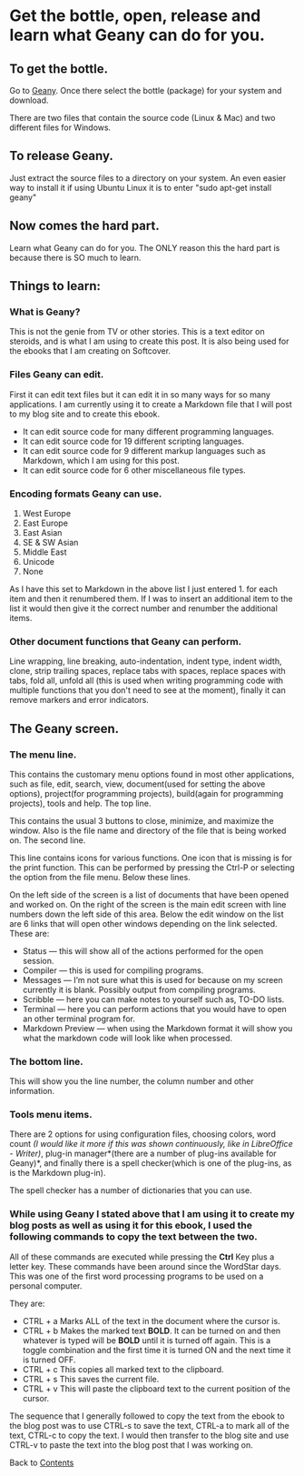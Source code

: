 # Get the bottle, open, release and learn what Geany can do for you.
## To get the bottle.

Go to <a href="http://geany.org">Geany</a>. Once there select the bottle (package) for your system and download.

There are two files that contain the source code (Linux &amp; Mac) and two different files for Windows.
## To release Geany.

Just extract the source files to a directory on your system. An even easier way to install it if using Ubuntu Linux it is to enter "sudo apt-get install geany"
## Now comes the hard part. 
Learn what Geany can do for you. The ONLY reason this the hard part is because there is SO much to learn.
## Things to learn:
### What is Geany?

This is not the genie from TV or other stories. This is a text editor on steroids, and is what I am using to create this post. It is also being used for the ebooks that I am creating on Softcover.
### Files Geany can edit.

First it can edit text files but it can edit it in so many ways for so many applications. I am currently using it to create a Markdown file that I will post to my blog site and to create this ebook.

* It can edit source code for many different programming languages.
* It can edit source code for 19 different scripting languages.
* It can edit source code for 9 different markup languages such as Markdown, which I am using for this post.
* It can edit source code for 6 other miscellaneous file types.

### Encoding formats Geany can use.

1. West Europe
1. East Europe
1. East Asian
1. SE &amp; SW Asian
1. Middle East
1. Unicode
1. None

As I have this set to Markdown in the above list I just entered 1. for each item and then it renumbered them. If I was to insert an additional item to the list it would then give it the correct number and renumber the additional items.
### Other document functions that Geany can perform.

Line wrapping, line breaking, auto-indentation, indent type, indent width, clone, strip trailing spaces, replace tabs with spaces, replace spaces with tabs, fold all, unfold all (this is used when writing programming code with multiple functions that you don't need to see at the moment), finally it can remove markers and error indicators.
## The Geany screen.
### The menu line.

This contains the customary menu options found in most other applications, such as file, edit, search, view, document(used for setting the above options), project(for programming projects), build(again for programming projects), tools and help.
The top line.

This contains the usual 3 buttons to close, minimize, and maximize the window. Also is the file name and directory of the file that is being worked on.
The second line.

This line contains icons for various functions. One icon that is missing is for the print function. This can be performed by pressing the Ctrl-P or selecting the option from the file menu.
Below these lines.

On the left side of the screen is a list of documents that have been opened and worked on. On the right of the screen is the main edit screen with line numbers down the left side of this area.
Below the edit window on the list are 6 links that will open other windows depending on the link selected. These are:

+ Status — this will show all of the actions performed for the open session.
+ Compiler — this is used for compiling programs.
+ Messages — I’m not sure what this is used for because on my screen currently it is blank. Possibly output from compiling programs.
+ Scribble — here you can make notes to yourself such as, TO-DO lists.
+ Terminal — here you can perform actions that you would have to open an other terminal program for.
+ Markdown Preview — when using the Markdown format it will show you what the markdown code will look like when processed.

### The bottom line.

This will show you the line number, the column number and other information.
### Tools menu items.

There are 2 options for using configuration files, choosing colors, word count *(I would like it more if this was shown continuously, like in LibreOffice - Writer)*, plug-in manager*(there are a number of plug-ins available for Geany)*, and finally there is a spell checker(which is one of the plug-ins, as is the Markdown plug-in).

The spell checker has a number of dictionaries that you can use.

### While using Geany I stated above that I am using it to create my blog posts as well as using it for this ebook, I used the following commands to copy the text between the two.

All of these commands are executed while pressing the **Ctrl** Key plus a letter key. These commands have been around since the WordStar days. This was one of the first word processing programs to be used on a personal computer.

They are:

+ CTRL + a  Marks ALL of the text in the document where the cursor is.
+ CTRL + b  Makes the marked text **BOLD**. It can be turned on and then whatever is typed will be **BOLD** until it is turned off again. This is a toggle combination and the first time it is turned ON and the next time it is turned OFF.
+ CTRL + c  This copies all marked text to the clipboard.
+ CTRL + s  This saves the current file.
+ CTRL + v  This will paste the clipboard text to the current position of the cursor. 

The sequence that I generally followed to copy the text from the ebook to the blog post was to use CTRL-s to save the text, CTRL-a to mark all of the text, CTRL-c to copy the text. I would then transfer to the blog site and use CTRL-v to paste the text into the blog post that I was working on.


Back to [Contents](books.gerbreown.net/freesoftware/index)
